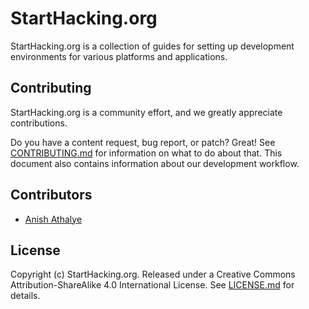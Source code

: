 # StartHacking.org

StartHacking.org is a collection of guides for setting up development
environments for various platforms and applications.

## Contributing

StartHacking.org is a community effort, and we greatly appreciate
contributions.

Do you have a content request, bug report, or patch? Great! See
[CONTRIBUTING.md][contributing] for information on what to do about that. This
document also contains information about our development workflow.

## Contributors

<!--
If you want to add yourself to this section, be sure to do so in a separate
commit and separate pull request. Maintain consistency with the format of the
list below, and append your name to the end of the list. Links must be to your
GitHub profile, not an external website or anything else.
-->

* [Anish Athalye](https://github.com/anishathalye)

## License

Copyright (c) StartHacking.org. Released under a Creative Commons
Attribution-ShareAlike 4.0 International License. See [LICENSE.md][license] for
details.

[contributing]: CONTRIBUTING.md
[license]: LICENSE.txt
